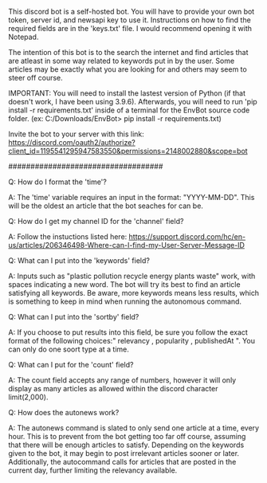 This discord bot is a self-hosted bot. You will have to provide your own bot token, server id, and newsapi key to use it. Instructions on how to find the required fields are in the 'keys.txt' file. I would recommend opening it with Notepad.

The intention of this bot is to the search the internet and find articles that are atleast in some way related to keywords put in by the user. Some articles may be exactly what you are looking for and others may seem to steer off course.

IMPORTANT: You will need to install the lastest version of Python (if that doesn't work, I have been using 3.9.6). Afterwards, you will need to run 'pip install -r requirements.txt' inside of a terminal for the EnvBot source code folder. 
(ex: C:/Downloads/EnvBot> pip install -r requirements.txt)

Invite the bot to your server with this link: https://discord.com/oauth2/authorize?client_id=1195541295947583550&permissions=2148002880&scope=bot

###################################

Q: How do I format the 'time'?

A: The 'time' variable requires an input in the format: "YYYY-MM-DD". This will be the oldest an article that the bot seaches for can be.


Q: How do I get my channel ID for the 'channel' field?

A: Follow the instuctions listed here: https://support.discord.com/hc/en-us/articles/206346498-Where-can-I-find-my-User-Server-Message-ID


Q: What can I put into the 'keywords' field?

A: Inputs such as "plastic pollution recycle energy plants waste" work, with spaces indicating a new word. The bot will try its best to find an article satisfying all keywords. Be aware, more keywords means less results, which is something to keep in mind when running the autonomous command.


Q: What can I put into the 'sortby' field?

A: If you choose to put results into this field, be sure you follow the exact format of the following choices:" relevancy , popularity , publishedAt ". You can only do one soort type at a time.


Q: What can I put for the 'count' field?

A: The count field accepts any range of numbers, however it will only display as many articles as allowed within the discord character limit(2,000).


Q: How does the autonews work?

A: The autonews command is slated to only send one article at a time, every hour. This is to prevent from the bot getting too far off course, assuming that there will be enough articles to satisfy. Depending on the keywords given to the bot, it may begin to post irrelevant articles sooner or later. Additionally, the autocommand calls for articles that are posted in the current day, further limiting the relevancy available.

